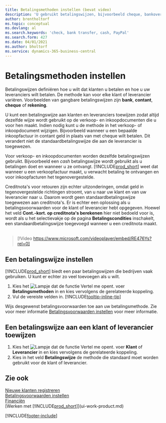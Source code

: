 ```yaml
---
title: Betalingsmethoden instellen (bevat video)
description: 'U gebruikt betalingswijzen, bijvoorbeeld cheque, bankoverschrijving, contant geld of PayPal, om te bepalen hoe verkoop- en inkoopfacturen worden betaald.'
author: brentholtorf
ms.topic: conceptual
ms.devlang: al
ms.search.keywords: 'check, bank transfer, cash, PayPal'
ms.search.form: 427
ms.date: 04/01/2021
ms.author: bholtorf
ms.service: dynamics-365-business-central
---
```

# Betalingsmethoden instellen

Betalingswijzen definiëren hoe u wilt dat klanten u betalen en hoe u uw leveranciers wilt betalen. De methode kan voor elke klant of leverancier variëren. Voorbeelden van gangbare betalingswijzen zijn **bank**, **contant**, **cheque** of **rekening**.

U kunt een betalingswijze aan klanten en leveranciers toewijzen zodat altijd dezelfde wijze wordt gebruikt op de verkoop- en inkoopdocumenten die u voor hen maakt. Indien nodig kunt u de methode in het verkoop- of inkoopdocument wijzigen. Bijvoorbeeld wanneer u een bepaalde inkoopfactuur in contant geld in plaats van met cheque wilt betalen. Dit verandert niet de standaardbetalingswijze die aan de leverancier is toegewezen.

Voor verkoop- en inkoopdocumenten worden dezelfde betalingswijzen gebruikt. Bijvoorbeeld een _cash_ betalingswijze wordt gebruikt als u betalingen doet en wanneer u ze ontvangt. [!INCLUDE[prod_short](includes/prod_short.md)] weet dat wanneer u een verkoopfactuur maakt, u verwacht betaling te ontvangen en voor inkoopfacturen het tegenovergestelde.

Creditnota's voor retouren zijn echter uitzonderingen, omdat geld in tegenovergestelde richtingen stroomt, van u naar uw klant en van uw leverancier naar u. Daarom wordt geen standaardbetalingswijze toegewezen aan creditnota's. Er is echter een oplossing als u betalingsvoorwaarden voor de klant of leverancier hebt opgegeven. Hoewel het veld **Cont.-kort. op creditnota's berekenen** hier niet bedoeld voor is, wordt als u het selectievakje op de pagina **Betalingscondities** inschakelt, een standaardbetalingswijze toegevoegd wanneer u een creditnota maakt. <br><br>  

> [!Video https://www.microsoft.com/videoplayer/embed/RE476Ys?rel=0]

## Een betalingswijze instellen

[!INCLUDE[prod_short](includes/prod_short.md)] biedt een paar betalingswijzen die bedrijven vaak gebruiken. U kunt er echter zo veel toevoegen als u wilt.

1. Kies het ![Lampje dat de functie Vertel me opent.](media/ui-search/search_small.png "Vertel me wat u wilt doen") voer **Betalingsmethoden** in en kies vervolgens de gerelateerde koppeling.
2. Vul de vereiste velden in. [!INCLUDE[tooltip-inline-tip](includes/tooltip-inline-tip_md.md)]

Wijs desgewenst betalingsvoorwaarden toe aan uw betalingsmethode. Zie voor meer informatie [Betalingsvoorwaarden instellen](finance-payment-terms.md) voor meer informatie.  

## Een betalingswijze aan een klant of leverancier toewijzen

1. Kies het ![Lampje dat de functie Vertel me opent.](media/ui-search/search_small.png "Vertel me wat u wilt doen") voer **Klant** of **Leverancier** in en kies vervolgens de gerelateerde koppeling.
2. Kies in het veld **Betalingswijze** de methode die standaard moet worden gebruikt voor de klant of leverancier.

## Zie ook

[Nieuwe klanten registreren](sales-how-register-new-customers.md)  
[Betalingsvoorwaarden instellen](finance-payment-terms.md)  
[Financiën](finance.md)  
[Werken met [!INCLUDE[prod_short](includes/prod_short.md)]](ui-work-product.md)  


[!INCLUDE[footer-include](includes/footer-banner.md)]
